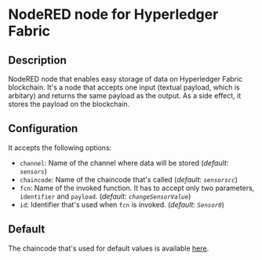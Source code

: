 # NodeRED node for Hyperledger Fabric

## Description
NodeRED node that enables easy storage of data on Hyperledger Fabric blockchain. It's a node that accepts one input (textual payload, which is arbitary) and returns the same payload as the output. As a side effect, it stores the payload on the blockchain.

## Configuration
It accepts the following options:
- `channel`: Name of the channel where data will be stored (*default: `sensors`*)
- `chaincode`: Name of the chaincode that's called (*default: `sensorscc`*)
- `fcn`: Name of the invoked function. It has to accept only two parameters, `identifier` and `payload`. (*default: `changeSensorValue`*)
- `id`: Identifier that's used when `fcn` is invoked. (*default: `Sensor0`*)

## Default
The chaincode that's used for default values is available [here](https://github.com/anbud/chaincodes).